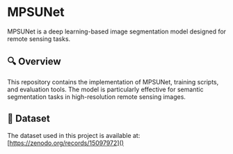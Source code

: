 # MPSUNet

MPSUNet is a deep learning-based image segmentation model designed for remote sensing tasks. 

## 🔍 Overview

This repository contains the implementation of MPSUNet, training scripts, and evaluation tools. The model is particularly effective for semantic segmentation tasks in high-resolution remote sensing images.

## 📁 Dataset

The dataset used in this project is available at: [https://zenodo.org/records/15097972]()
